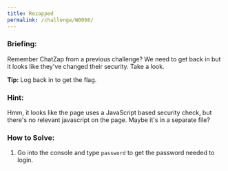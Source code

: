 ```yaml
---
title: Rezapped
permalink: /challenge/W0066/
---
```


### Briefing: 
Remember ChatZap from a previous challenge? We need to get back in but it looks like they've changed their security. Take a look.

**Tip:** Log back in to get the flag.

### Hint:
Hmm, it looks like the page uses a JavaScript based security check, but there's no relevant javascript on the page. Maybe it's in a separate file?

### How to Solve: 
1. Go into the console and type `password` to get the password needed to login.